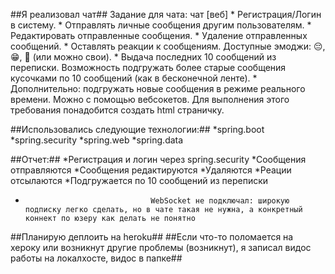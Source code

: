 ##Я реализовал чат##
Задание для чата:
чат [веб]
       * Регистрация/Логин в систему.
       * Отправлять личные сообщения другим пользователям. 
       * Редактировать отправленные сообщения.
       * Удаление отправленных сообщений.
       * Оставлять реакции к сообщениям. Доступные эмоджи: 😔, 😁, 💩 (или можно свои).
       * Выдача последних 10 сообщений из переписки. Возможность подгружать более старые сообщения кусочками по 10 сообщений (как в бесконечной ленте).
       * Дополнительно: подгружать новые сообщения в режиме реального времени. Можно с помощью вебсокетов. Для выполнения этого требования понадобится создать html страничку.
       

##Использовались следующие технологии:##
*spring.boot
*spring.security
*spring.web
*spring.data

##Отчет:##
*Регистрация и логин через spring.security
*Сообщения отправляются
*Сообщения редактируются
*Удаляются
*Реации отсылаются
*Подгружается по 10 сообщений из переписки
*                                 WebSocket не подключал: широкую подписку легко сделать, но в чате такая не нужна, а конкретный коннект по юзеру как делать не понятно
                                 
##Планирую деплоить на heroku##
##Если что-то поломается на хероку или возникнут другие проблемы (возникнут), я записал видос работы на локалхосте, видос в папке##
